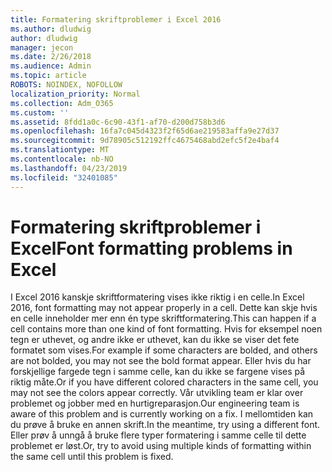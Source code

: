 ```yaml
---
title: Formatering skriftproblemer i Excel 2016
ms.author: dludwig
author: dludwig
manager: jecon
ms.date: 2/26/2018
ms.audience: Admin
ms.topic: article
ROBOTS: NOINDEX, NOFOLLOW
localization_priority: Normal
ms.collection: Adm_O365
ms.custom: ''
ms.assetid: 8fdd1a0c-6c90-43f1-af70-d200d758b3d6
ms.openlocfilehash: 16fa7c045d4323f2f65d6ae219583affa9e27d37
ms.sourcegitcommit: 9d78905c512192ffc4675468abd2efc5f2e4baf4
ms.translationtype: MT
ms.contentlocale: nb-NO
ms.lasthandoff: 04/23/2019
ms.locfileid: "32401085"
---
```

# <a name="font-formatting-problems-in-excel"></a><span data-ttu-id="9c88e-102">Formatering skriftproblemer i Excel</span><span class="sxs-lookup"><span data-stu-id="9c88e-102">Font formatting problems in Excel</span></span>

<span data-ttu-id="9c88e-103">I Excel 2016 kanskje skriftformatering vises ikke riktig i en celle.</span><span class="sxs-lookup"><span data-stu-id="9c88e-103">In Excel 2016, font formatting may not appear properly in a cell.</span></span> <span data-ttu-id="9c88e-104">Dette kan skje hvis en celle inneholder mer enn én type skriftformatering.</span><span class="sxs-lookup"><span data-stu-id="9c88e-104">This can happen if a cell contains more than one kind of font formatting.</span></span> <span data-ttu-id="9c88e-105">Hvis for eksempel noen tegn er uthevet, og andre ikke er uthevet, kan du ikke se viser det fete formatet som vises.</span><span class="sxs-lookup"><span data-stu-id="9c88e-105">For example if some characters are bolded, and others are not bolded, you may not see the bold format appear.</span></span> <span data-ttu-id="9c88e-106">Eller hvis du har forskjellige fargede tegn i samme celle, kan du ikke se fargene vises på riktig måte.</span><span class="sxs-lookup"><span data-stu-id="9c88e-106">Or if you have different colored characters in the same cell, you may not see the colors appear correctly.</span></span> <span data-ttu-id="9c88e-107">Vår utvikling team er klar over problemet og jobber med en hurtigreparasjon.</span><span class="sxs-lookup"><span data-stu-id="9c88e-107">Our engineering team is aware of this problem and is currently working on a fix.</span></span> <span data-ttu-id="9c88e-108">I mellomtiden kan du prøve å bruke en annen skrift.</span><span class="sxs-lookup"><span data-stu-id="9c88e-108">In the meantime, try using a different font.</span></span> <span data-ttu-id="9c88e-109">Eller prøv å unngå å bruke flere typer formatering i samme celle til dette problemet er løst.</span><span class="sxs-lookup"><span data-stu-id="9c88e-109">Or, try to avoid using multiple kinds of formatting within the same cell until this problem is fixed.</span></span> 
  

